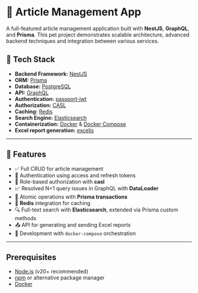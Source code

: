 # 📝 Article Management App

A full-featured article management application built with **NestJS**, **GraphQL**, and **Prisma**.
This pet project demonstrates scalable architecture, advanced backend techniques and integration between various services.

## 🚀 Tech Stack

- **Backend Framework:** [NestJS](https://nestjs.com/)
- **ORM:** [Prisma](https://www.prisma.io/)
- **Database:** [PostgreSQL](https://www.postgresql.org/)
- **API:** [GraphQL](https://graphql.org/)
- **Authentication:** [passport-jwt](https://www.passportjs.org/packages/passport-jwt/)
- **Authorization:** [CASL](https://casl.js.org/)
- **Caching:** [Redis](https://redis.io/)
- **Search Engine:** [Elasticsearch](https://www.elastic.co/elasticsearch)
- **Containerization:** [Docker](https://www.docker.com/) & [Docker Compose](https://docs.docker.com/compose/)
- **Excel report generation:** [exceljs](https://github.com/exceljs/exceljs#readme)

---

## 🔧 Features

- ✅ Full CRUD for article management
- 🔐 Authentication using access and refresh tokens
- 🔑 Role-based authorization with **casl**
- 📈 Resolved N+1 query issues in GraphQL with **DataLoader**
- 🧾 Atomic operations with **Prisma transactions**
- 🚀 **Redis** integration for caching
- 🔍 Full-text search with **Elasticsearch**, extended via Prisma custom methods
- 📤 API for generating and sending Excel reports
- 🐳 Development with `docker-compose` orchestration

---

## Prerequisites

- [Node.js](https://nodejs.org/) (v20+ recommended)
- [npm](https://www.npmjs.com/) or alternative package manager
- [Docker](https://www.docker.com/)
